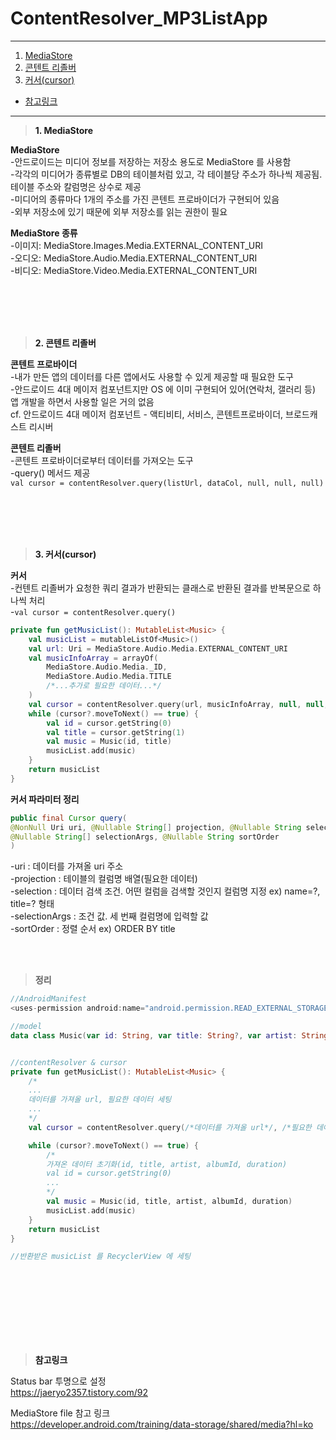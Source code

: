 # ContentResolver_MP3ListApp


---
1. <a href = "#content1">MediaStore</a></br>
2. <a href = "#content2">콘텐트 리졸버</a></br>
3. <a href = "#content3">커서(cursor)</a></br>
* <a href = "#ref">참고링크</a>
---

><a id = "content1">**1. MediaStore**</a></br>

**MediaStore**</br>
-안드로이드는 미디어 정보를 저장하는 저장소 용도로 MediaStore 를 사용함</br>
-각각의 미디어가 종류별로 DB의 테이블처럼 있고, 각 테이블당 주소가 하나씩 제공됨. 테이블 주소와 칼럼명은 상수로 제공</br>
-미디어의 종류마다 1개의 주소를 가진 콘텐트 프로바이더가 구현되어 있음</br>
-외부 저장소에 있기 때문에 외부 저장소를 읽는 권한이 필요</br>

**MediaStore 종류**</br>
-이미지: MediaStore.Images.Media.EXTERNAL_CONTENT_URI</br>
-오디오: MediaStore.Audio.Media.EXTERNAL_CONTENT_URI</br>
-비디오: MediaStore.Video.Media.EXTERNAL_CONTENT_URI</br>

<br></br>
<br></br>

><a id = "content2">**2. 콘텐트 리졸버**</a></br>

**콘텐트 프로바이더**</br>
-내가 만든 앱의 데이터를 다른 앱에서도 사용할 수 있게 제공할 때 필요한 도구</br>
-안드로이드 4대 메이저 컴포넌트지만 OS 에 이미 구현되어 있어(연락처, 갤러리 등) 앱 개발을 하면서 사용할 일은 거의 없음</br>
cf. 안드로이드 4대 메이저 컴포넌트 - 액티비티, 서비스, 콘텐트프로바이더, 브로드캐스트 리시버</br>


**콘텐트 리졸버**</br>
-콘텐트 프로바이더로부터 데이터를 가져오는 도구</br>
-query() 메서드 제공</br>
`val cursor = contentResolver.query(listUrl, dataCol, null, null, null)`</br>

<br></br>
<br></br>

><a id = "content3">**3. 커서(cursor)**</a></br>

**커서**</br>
-컨텐트 리졸버가 요청한 쿼리 결과가 반환되는 클래스로 반환된 결과를 반복문으로 하나씩 처리</br>
-`val cursor = contentResolver.query()` </br>

```kotlin
private fun getMusicList(): MutableList<Music> {
    val musicList = mutableListOf<Music>()
    val url: Uri = MediaStore.Audio.Media.EXTERNAL_CONTENT_URI
    val musicInfoArray = arrayOf(
        MediaStore.Audio.Media._ID,
        MediaStore.Audio.Media.TITLE
        /*...추가로 필요한 데이터...*/
    )
    val cursor = contentResolver.query(url, musicInfoArray, null, null, null)
    while (cursor?.moveToNext() == true) {
        val id = cursor.getString(0)
        val title = cursor.getString(1)
        val music = Music(id, title)
        musicList.add(music)
    }
    return musicList
}
```


**커서 파라미터 정리**

```java
public final Cursor query(
@NonNull Uri uri, @Nullable String[] projection, @Nullable String selection,
@Nullable String[] selectionArgs, @Nullable String sortOrder
)
```

-uri : 데이터를 가져올 uri 주소</br>
-projection : 테이블의 컬럼명 배열(필요한 데이터)</br>
-selection : 데이터 검색 조건. 어떤 컬럼을 검색할 것인지 컬럼명 지정 ex) name=?, title=? 형태</br>
-selectionArgs : 조건 값. 세 번째 컬럼명에 입력할 값</br>
-sortOrder : 정렬 순서 ex) ORDER BY title</br>

<br></br>


>**정리**
```kotlin
//AndroidManifest
<uses-permission android:name="android.permission.READ_EXTERNAL_STORAGE"/>

//model
data class Music(var id: String, var title: String?, var artist: String?, var albumId: String?, var duration: Long?)


//contentResolver & cursor
private fun getMusicList(): MutableList<Music> {
    /*
    ...
    데이터를 가져올 url, 필요한 데이터 세팅
    ...
    */
    val cursor = contentResolver.query(/*데이터를 가져올 url*/, /*필요한 데이터*/, null, null, null)

    while (cursor?.moveToNext() == true) {
        /*
        가져온 데이터 초기화(id, title, artist, albumId, duration)
        val id = cursor.getString(0)
        ...
        */
        val music = Music(id, title, artist, albumId, duration)
        musicList.add(music)
    }
    return musicList
}

//반환받은 musicList 를 RecyclerView 에 세팅
```

<br></br>
<br></br>
---

><a id = "ref">**참고링크**</a></br>

Status bar 투명으로 설정</br>
https://jaeryo2357.tistory.com/92</br>

MediaStore file 참고 링크</br>
https://developer.android.com/training/data-storage/shared/media?hl=ko</br>

